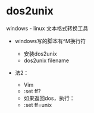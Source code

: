 # dos2unix
windows - linux 文本格式转换工具

- windows写的脚本有^M换行符
  - 安装dos2unix
  - dos2unix filename

- 法2：
  - Vim
  - :set ff?
  - 如果返回dos，执行：
  - :set ff=unix
